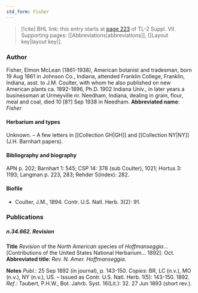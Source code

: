 ```yaml
---
std_form: Fisher
---
```


> [!cite] BHL link: this entry starts at [page 223](https://www.biodiversitylibrary.org/page/33259727) of TL-2 Suppl. VII.
> Supporting pages: [[Abbreviations|abbreviations]], [[Layout key|layout key]].

### Author

Fisher, Elmon McLean (1861-1938), American botanist and tradesman, born 19 Aug 1861 in Johnson Co., Indiana, attended Franklin College, Franklin, Indiana, asst. to J.M. Coulter, with whom he also published on new American plants ca. 1892-1896, Ph.D. 1902 Indiana Univ., in later years a businessman at Urmeyville nr. Needham, Indiana, dealing in grain, flour, meal and coal, died 10 \[8?\] Sep 1938 in Needham. 
**Abbreviated name**: *Fisher*

#### Herbarium and types

Unknown. – A few letters in [[Collection GH|GH]] and [[Collection NY|NY]] (J.H. Barnhart papers).

#### Bibliography and biography

APN p. 202; Barnhart 1: 545; CSP 14: 378 (sub Coulter), 1021; Hortus 3: 1193; Langman p. 223, 283; Rehder 5(index): 282.

#### Biofile

- Coulter, J.M., 1894. Contr. U.S. Natl. Herb. 3(2): 91.

### Publications

##### n.34.662. Revision

**Title**
*Revision* of the *North American* species of *Hoffmanseggia*... \[Contributions of the United States National Herbarium... 1892\]. Oct.
**Abbreviated title**: *Rev. N. Amer. Hoffmanseggia*.

**Notes**
*Publ*.: 25 Sep 1892 (in journal), p. 143-150. *Copies*: BR, LC (n.v.), MO (n.v.), NY (n.v.), US. – Issued as Contr. U.S. Natl. Herb. 1(5): 143-150. 1892.
*Ref*.: Taubert, P.H.W., Bot. Jahrb. Syst. 16(Lit.): 32. 27 Jun 1893 (short rev.).

